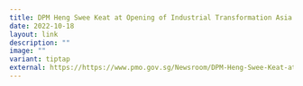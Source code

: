 ```yaml
---
title: DPM Heng Swee Keat at Opening of Industrial Transformation Asia Pacific 2022
date: 2022-10-18
layout: link
description: ""
image: ""
variant: tiptap
external: https://https://www.pmo.gov.sg/Newsroom/DPM-Heng-Swee-Keat-at-Opening-of-Industrial-Transformation-Asia-Pacific-2022
---
```

